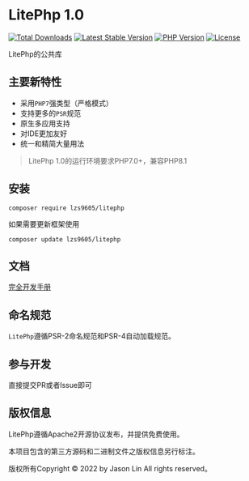 
LitePhp 1.0
===============

[![Total Downloads](https://poser.pugx.org/lzs9605/litephp/downloads)](https://packagist.org/packages/lzs9605/litephp)
[![Latest Stable Version](https://poser.pugx.org/lzs9605/liteapi/v/stable)](https://packagist.org/packages/lzs9605/litephp)
[![PHP Version](https://img.shields.io/badge/php-%3E%3D7.0-8892BF.svg)](http://www.php.net/)
[![License](https://poser.pugx.org/lzs9605/litephp/license)](https://packagist.org/packages/lzs9605/litephp)

LitePhp的公共库



## 主要新特性

* 采用`PHP7`强类型（严格模式）
* 支持更多的`PSR`规范
* 原生多应用支持
* 对IDE更加友好
* 统一和精简大量用法


> LitePhp 1.0的运行环境要求PHP7.0+，兼容PHP8.1

## 安装

~~~
composer require lzs9605/litephp
~~~


如果需要更新框架使用
~~~
composer update lzs9605/litephp
~~~

## 文档

[完全开发手册](#)

## 命名规范

`LitePhp`遵循PSR-2命名规范和PSR-4自动加载规范。

## 参与开发

直接提交PR或者Issue即可

## 版权信息

LitePhp遵循Apache2开源协议发布，并提供免费使用。

本项目包含的第三方源码和二进制文件之版权信息另行标注。

版权所有Copyright © 2022 by Jason Lin All rights reserved。

